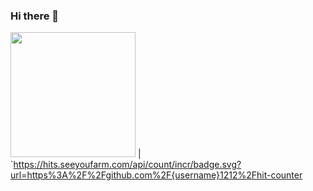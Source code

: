 ### Hi there 👋
<img width='200' src="[https://hits.seeyoufarm.com/api/count/incr/badge.svg?url=https%3A%2F%2Fgithub.com%2Falexandresanlim%2Fhit-counter&count_bg=%236DAC3D&title_bg=%23555555&icon=grafana.svg&icon_color=%23E7E7E7&title=hits&edge_flat=false](https://hits.seeyoufarm.com/api/count/incr/badge.svg?url=https%3A%2F%2Fgithub.com%2FAlexander-Development1212%2Fhit-counter)" /> | `https://hits.seeyoufarm.com/api/count/incr/badge.svg?url=https%3A%2F%2Fgithub.com%2F{username}1212%2Fhit-counter

<!--
**Alexander-Development/Alexander-Development** is a ✨ _special_ ✨ repository because its `README.md` (this file) appears on your GitHub profile.

Here are some ideas to get you started:

- 🔭 I’m currently working on ...
- 🌱 I’m currently learning ...
- 👯 I’m looking to collaborate on ...
- 🤔 I’m looking for help with ...
- 💬 Ask me about ...
- 📫 How to reach me: ...
- 😄 Pronouns: ...
- ⚡ Fun fact: ...
-->
